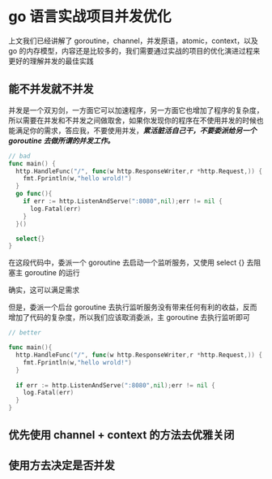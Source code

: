 <!--
 * @Author: shgopher shgopher@gmail.com
 * @Date: 2024-02-26 00:23:06
 * @LastEditors: shgopher shgopher@gmail.com
 * @LastEditTime: 2024-02-27 23:21:55
 * @FilePath: /GOFamily/并发/并发优化/README.md
 * @Description: 
 * 
 * Copyright (c) 2024 by shgopher, All Rights Reserved. 
-->
# go 语言实战项目并发优化
上文我们已经讲解了 goroutine，channel，并发原语，atomic，context，以及 go 的内存模型，内容还是比较多的，我们需要通过实战的项目的优化演进过程来更好的理解并发的最佳实践
## 能不并发就不并发
并发是一个双刃剑，一方面它可以加速程序，另一方面它也增加了程序的复杂度，所以需要在并发和不并发之间做取舍，如果你发现你的程序在不使用并发的时候也能满足你的需求，答应我，不要使用并发，***累活脏活自己干，不要委派给另一个 goroutine 去做所谓的并发工作。***


```go
// bad
func main() {
  http.HandleFunc("/", func(w http.ResponseWriter,r *http.Request,)) {
    fmt.Fprintln(w,"hello wrold!")
  }
  go func(){
    if err := http.ListenAndServe(":8080",nil);err != nil {
      log.Fatal(err)
    }
  }()

  select{}
}
```
在这段代码中，委派一个 goroutine 去启动一个监听服务，又使用 select {} 去阻塞主 goroutine 的运行

确实，这可以满足需求

但是，委派一个后台 goroutine 去执行监听服务没有带来任何有利的收益，反而增加了代码的复杂度，所以我们应该取消委派，主 goroutine 去执行监听即可

```go
// better

func main(){
  http.HandleFunc("/", func(w http.ResponseWriter,r *http.Request,)) {
    fmt.Fprintln(w,"hello wrold!")
  }
  
  if err := http.ListenAndServe(":8080",nil);err != nil {
    log.Fatal(err)
  }
}
```


## 优先使用 channel + context 的方法去优雅关闭
## 使用方去决定是否并发
